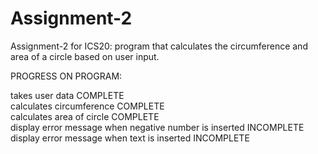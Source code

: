 # Assignment-2
Assignment-2 for ICS20: program that calculates the circumference and area of a circle based on user input.

PROGRESS ON PROGRAM:

takes user data COMPLETE <br>
calculates circumference COMPLETE <br>
calculates area of circle COMPLETE <br>
display error message when negative number is inserted INCOMPLETE <br>
display error message when text is inserted INCOMPLETE <br>
